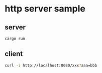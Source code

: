 # http server sample

## server

```
cargo run
```

## client

```bash
curl -i http://localhost:8080/xxx?aaa=bbb
```